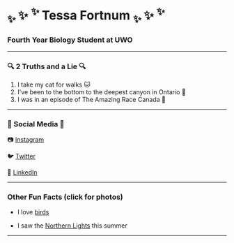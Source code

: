 # <sub> ✨ </sub> ✨ <sup> ✨ </sup> Tessa Fortnum <sub> ✨ </sub> ✨ <sup> ✨
### Fourth Year Biology Student at UWO

---

### 🔍 2 Truths and a Lie 🔍

1. I take my cat for walks :cat:
2. I've been to the bottom to the deepest canyon in Ontario :mount_fuji:
3. I was in an episode of The Amazing Race Canada :running:

---

### 📣 Social Media 📣

📷 [Instagram](https://www.instagram.com/tessakathleen_/)

🐦 [Twitter](https://twitter.com/tessafortn)

💼 [LinkedIn](https://www.linkedin.com/in/tfortnum/)

--- 

### Other Fun Facts (click for photos)

- I love [birds](https://imgur.com/gallery/1InzjGf)

- I saw the [Northern Lights](https://imgur.com/gallery/htGBYGT) this summer 

---
